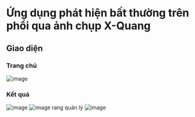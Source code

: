 # Ứng dụng phát hiện bất thường trên phổi qua ảnh chụp X-Quang
##
## Giao diện
### Trang chủ
![image](https://github.com/ntruc710i/AI_Docter_Chest_X-ray/assets/53004514/8c4d6437-0433-4369-a0b9-86ac94188633)
### Kết quả 
![image](https://github.com/ntruc710i/AI_Docter_Chest_X-ray/assets/53004514/3f9cb91c-0d5f-4433-9a92-3d6f54532561)
![image](https://github.com/ntruc710i/AI_Docter_Chest_X-ray/assets/53004514/2b21d5aa-2a3c-4b87-8b50-512daed35828)
rang quản lý
![image](https://github.com/ntruc710i/AI_Docter_Chest_X-ray/assets/53004514/d7d7a1b0-69fa-4854-8402-ac7c1c946db8)


